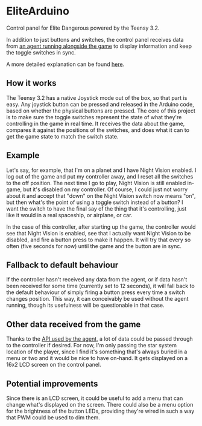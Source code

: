 # EliteArduino

Control panel for Elite Dangerous powered by the Teensy 3.2.

In addition to just buttons and switches, the control panel receives data from [an agent running alongside the game](https://github.com/BenJuan26/edca) to display information and keep the toggle switches in sync.

A more detailed explanation can be found [here](https://benjuan26.com/blog/building-a-smart-elite-dangerous-control-panel/).

## How it works

The Teensy 3.2 has a native Joystick mode out of the box, so that part is easy. Any joystick button can be pressed and released in the Arduino code, based on whether the physical buttons are pressed. The core of this project is to make sure the toggle switches represent the state of what they're controlling in the game in real time. It receives the data about the game, compares it against the positions of the switches, and does what it can to get the game state to match the switch state.

## Example

Let's say, for example, that I'm on a planet and I have Night Vision enabled. I log out of the game and put my controller away, and I reset all the switches to the off position. The next time I go to play, Night Vision is still enabled in-game, but it's disabled on my controller. Of course, I could just not worry about it and accept that "down" on the Night Vision switch now means "on", but then what's the point of using a toggle switch instead of a button? I want the switch to have the final say of the thing that it's controlling, just like it would in a real spaceship, or airplane, or car.

In the case of this controller, after starting up the game, the controller would see that Night Vision is enabled, see that I actually want Night Vision to be disabled, and fire a button press to make it happen. It will try that every so often (five seconds for now) until the game and the button are in sync.

## Fallback to default behaviour

If the controller hasn't received any data from the agent, or if data hasn't been received for some time (currently set to 12 seconds), it will fall back to the default behaviour of simply firing a button press every time a switch changes position. This way, it can conceivably be used without the agent running, though its usefulness will be questionable in that case.

## Other data received from the game

Thanks to the [API used by the agent](https://github.com/BenJuan26/elite), a lot of data could be passed through to the controller if desired. For now, I'm only passing the star system location of the player, since I find it's something that's always buried in a menu or two and it would be nice to have on-hand. It gets displayed on a 16x2 LCD screen on the control panel.

## Potential improvements

Since there is an LCD screen, it could be useful to add a menu that can change what's displayed on the screen. There could also be a menu option for the brightness of the button LEDs, providing they're wired in such a way that PWM could be used to dim them.

